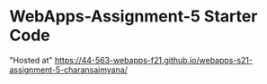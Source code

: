# WebApps-Assignment-5 Starter Code

"Hosted at"  https://44-563-webapps-f21.github.io/webapps-s21-assignment-5-charansaimyana/
